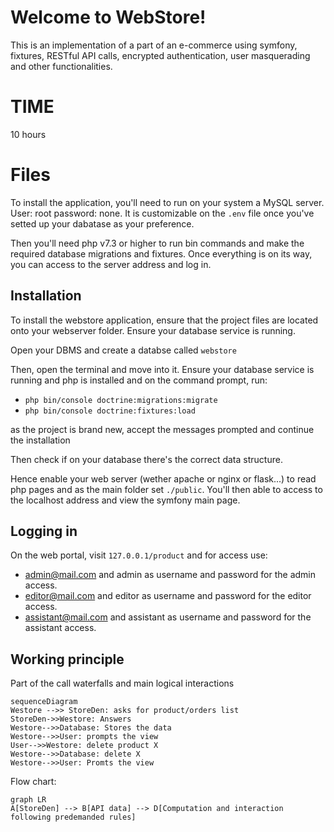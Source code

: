 # Welcome to WebStore!

This is an implementation of a part of an e-commerce using symfony, fixtures, RESTful API calls, encrypted authentication, user masquerading and other functionalities.

# TIME
10 hours

# Files

To install the application, you'll need to run on your system a MySQL server. User: root password: none. It is customizable on the `.env` file once you've setted up your dabatase as your preference.

Then you'll need php v7.3 or higher to run bin commands and make the required database migrations and fixtures. Once everything is on its way, you can access to the server address and log in.

## Installation

To install the webstore application, ensure that the project files are located onto your webserver folder. Ensure your database service is running.

Open your DBMS and create a databse called `webstore`

Then, open the terminal and move into it. Ensure your database service is running and php is installed and on the command prompt, run:

- `php bin/console doctrine:migrations:migrate`
- `php bin/console doctrine:fixtures:load`

as the project is brand new, accept the messages prompted and continue the installation

Then check if on your database there's the correct data structure.

Hence enable your web server (wether apache or nginx or flask...) to read php pages and as the main folder set `./public`. You'll then able to access to the localhost address and view the symfony main page.

## Logging in

On the web portal, visit `127.0.0.1/product` and for access use:

- admin@mail.com and admin as username and password for the admin access.
- editor@mail.com and editor as username and password for the editor access.
- assistant@mail.com and assistant as username and password for the assistant access.

## Working principle

Part of the call waterfalls and main logical interactions

```mermaid
sequenceDiagram
Westore -->> StoreDen: asks for product/orders list
StoreDen->>Westore: Answers
Westore-->>Database: Stores the data
Westore-->>User: prompts the view
User-->>Westore: delete product X
Westore-->>Database: delete X
Westore-->>User: Promts the view
```

Flow chart:

```mermaid
graph LR
A[StoreDen] --> B[API data] --> D[Computation and interaction following predemanded rules]
```
